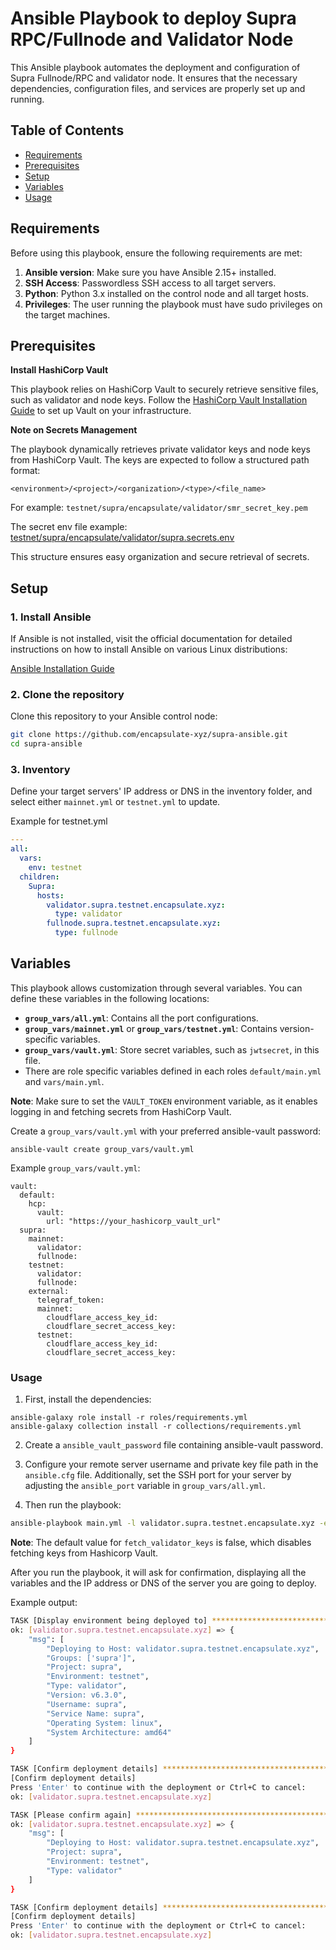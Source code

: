 # Ansible Playbook to deploy Supra RPC/Fullnode and Validator Node 

This Ansible playbook automates the deployment and configuration of Supra Fullnode/RPC and validator node. It ensures that the necessary dependencies, configuration files, and services are properly set up and running.

## Table of Contents

- [Requirements](#requirements)
- [Prerequisites](#prerequisites)
- [Setup](#setup)
- [Variables](#variables)
- [Usage](#usage)

## Requirements

Before using this playbook, ensure the following requirements are met:

1. **Ansible version**: Make sure you have Ansible 2.15+ installed.
2. **SSH Access**: Passwordless SSH access to all target servers.
3. **Python**: Python 3.x installed on the control node and all target hosts.
4. **Privileges**: The user running the playbook must have sudo privileges on the target machines.

## Prerequisites

**Install HashiCorp Vault**

This playbook relies on HashiCorp Vault to securely retrieve sensitive files, such as validator and node keys. Follow the [HashiCorp Vault Installation Guide](https://developer.hashicorp.com/vault/tutorials/getting-started/getting-started-install) to set up Vault on your infrastructure.

**Note on Secrets Management**

The playbook dynamically retrieves private validator keys and node keys from HashiCorp Vault. The keys are expected to follow a structured path format:

`<environment>/<project>/<organization>/<type>/<file_name>`

For example:
`testnet/supra/encapsulate/validator/smr_secret_key.pem`

The secret env file example:
[testnet/supra/encapsulate/validator/supra.secrets.env](roles/validator/templates/testnet/secrets.env.example)

This structure ensures easy organization and secure retrieval of secrets.

## Setup

### 1. Install Ansible

If Ansible is not installed, visit the official documentation for detailed instructions on how to install Ansible on various Linux distributions:

[Ansible Installation Guide](https://docs.ansible.com/ansible/latest/installation_guide/installation_distros.html)


### 2. Clone the repository

Clone this repository to your Ansible control node:

```bash
git clone https://github.com/encapsulate-xyz/supra-ansible.git
cd supra-ansible
```

### 3. Inventory

Define your target servers' IP address or DNS in the inventory folder, and select either `mainnet.yml` or `testnet.yml` to update.

Example for testnet.yml

```yaml
---
all:
  vars:
    env: testnet
  children:
    Supra:
      hosts:
        validator.supra.testnet.encapsulate.xyz:
          type: validator
        fullnode.supra.testnet.encapsulate.xyz:
          type: fullnode
```

## Variables

This playbook allows customization through several variables. You can define these variables in the following locations:

- **`group_vars/all.yml`**: Contains all the port configurations.
- **`group_vars/mainnet.yml`** or **`group_vars/testnet.yml`**: Contains version-specific variables.
- **`group_vars/vault.yml`**: Store secret variables, such as `jwtsecret`, in this file.
- There are role specific variables defined in each roles `default/main.yml` and `vars/main.yml`.

**Note**: Make sure to set the `VAULT_TOKEN` environment variable, as it enables logging in and fetching secrets from HashiCorp Vault.

Create a `group_vars/vault.yml` with your preferred ansible-vault password:

```
ansible-vault create group_vars/vault.yml
```

Example `group_vars/vault.yml`:
```
vault:
  default:
    hcp:
      vault:
        url: "https://your_hashicorp_vault_url"
  supra:
    mainnet:
      validator:
      fullnode:
    testnet:
      validator:
      fullnode:
    external:
      telegraf_token:
      mainnet:
        cloudflare_access_key_id:
        cloudflare_secret_access_key:
      testnet:
        cloudflare_access_key_id:
        cloudflare_secret_access_key:

```

### Usage

1. First, install the dependencies:

  ```
  ansible-galaxy role install -r roles/requirements.yml
  ansible-galaxy collection install -r collections/requirements.yml
  ```

2. Create a `ansible_vault_password` file containing ansible-vault password.

3. Configure your remote server username and private key file path in the `ansible.cfg` file. Additionally, set the SSH port for your server by adjusting the `ansible_port` variable in `group_vars/all.yml`.

3. Then run the playbook:

  ```bash
  ansible-playbook main.yml -l validator.supra.testnet.encapsulate.xyz -e "fetch_validator_keys=true"
  ```

**Note**: The default value for `fetch_validator_keys` is false, which disables fetching keys from Hashicorp Vault.

After you run the playbook, it will ask for confirmation, displaying all the variables and the IP address or DNS of the server you are going to deploy.

Example output:

```bash
TASK [Display environment being deployed to] ***************************************************************************************************
ok: [validator.supra.testnet.encapsulate.xyz] => {
    "msg": [
        "Deploying to Host: validator.supra.testnet.encapsulate.xyz",
        "Groups: ['supra']",
        "Project: supra",
        "Environment: testnet",
        "Type: validator",
        "Version: v6.3.0",
        "Username: supra",
        "Service Name: supra",
        "Operating System: linux",
        "System Architecture: amd64"
    ]
}

TASK [Confirm deployment details] **************************************************************************************************************
[Confirm deployment details]
Press 'Enter' to continue with the deployment or Ctrl+C to cancel:
ok: [validator.supra.testnet.encapsulate.xyz]

TASK [Please confirm again] ********************************************************************************************************************
ok: [validator.supra.testnet.encapsulate.xyz] => {
    "msg": [
        "Deploying to Host: validator.supra.testnet.encapsulate.xyz",
        "Project: supra",
        "Environment: testnet",
        "Type: validator"
    ]
}

TASK [Confirm deployment details] **************************************************************************************************************
[Confirm deployment details]
Press 'Enter' to continue with the deployment or Ctrl+C to cancel:
ok: [validator.supra.testnet.encapsulate.xyz]
```
